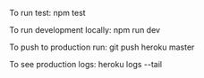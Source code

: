 To run test:
npm test

To run development locally:
npm run dev

To push to production run:
git push heroku master

To see production logs:
heroku logs --tail
